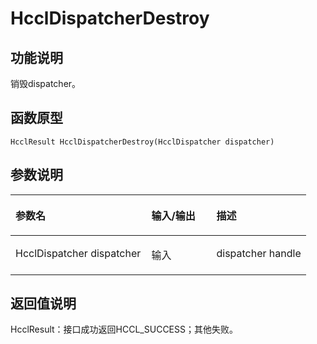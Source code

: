 # HcclDispatcherDestroy<a name="ZH-CN_TOPIC_0000002031186465"></a>

## 功能说明<a name="zh-cn_topic_0000001953703433_section2464mcpsimp"></a>

销毁dispatcher。

## 函数原型<a name="zh-cn_topic_0000001953703433_section2462mcpsimp"></a>

```
HcclResult HcclDispatcherDestroy(HcclDispatcher dispatcher)
```

## 参数说明<a name="zh-cn_topic_0000001953703433_section2466mcpsimp"></a>

<a name="zh-cn_topic_0000001953703433_table2467mcpsimp"></a>
<table><thead align="left"><tr id="zh-cn_topic_0000001953703433_row2473mcpsimp"><th class="cellrowborder" valign="top" width="46%" id="mcps1.1.4.1.1"><p id="zh-cn_topic_0000001953703433_p2475mcpsimp"><a name="zh-cn_topic_0000001953703433_p2475mcpsimp"></a><a name="zh-cn_topic_0000001953703433_p2475mcpsimp"></a>参数名</p>
</th>
<th class="cellrowborder" valign="top" width="22%" id="mcps1.1.4.1.2"><p id="zh-cn_topic_0000001953703433_p2477mcpsimp"><a name="zh-cn_topic_0000001953703433_p2477mcpsimp"></a><a name="zh-cn_topic_0000001953703433_p2477mcpsimp"></a>输入/输出</p>
</th>
<th class="cellrowborder" valign="top" width="32%" id="mcps1.1.4.1.3"><p id="zh-cn_topic_0000001953703433_p2479mcpsimp"><a name="zh-cn_topic_0000001953703433_p2479mcpsimp"></a><a name="zh-cn_topic_0000001953703433_p2479mcpsimp"></a>描述</p>
</th>
</tr>
</thead>
<tbody><tr id="zh-cn_topic_0000001953703433_row2481mcpsimp"><td class="cellrowborder" valign="top" width="46%" headers="mcps1.1.4.1.1 "><p id="zh-cn_topic_0000001953703433_p2483mcpsimp"><a name="zh-cn_topic_0000001953703433_p2483mcpsimp"></a><a name="zh-cn_topic_0000001953703433_p2483mcpsimp"></a>HcclDispatcher dispatcher</p>
</td>
<td class="cellrowborder" valign="top" width="22%" headers="mcps1.1.4.1.2 "><p id="zh-cn_topic_0000001953703433_p2485mcpsimp"><a name="zh-cn_topic_0000001953703433_p2485mcpsimp"></a><a name="zh-cn_topic_0000001953703433_p2485mcpsimp"></a>输入</p>
</td>
<td class="cellrowborder" valign="top" width="32%" headers="mcps1.1.4.1.3 "><p id="zh-cn_topic_0000001953703433_p2487mcpsimp"><a name="zh-cn_topic_0000001953703433_p2487mcpsimp"></a><a name="zh-cn_topic_0000001953703433_p2487mcpsimp"></a>dispatcher handle</p>
</td>
</tr>
</tbody>
</table>

## 返回值说明<a name="zh-cn_topic_0000001953703433_section2488mcpsimp"></a>

HcclResult：接口成功返回HCCL\_SUCCESS；其他失败。

